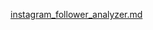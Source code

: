 [instagram_follower_analyzer.md](https://github.com/user-attachments/files/17262247/instagram_follower_analyzer.md)
